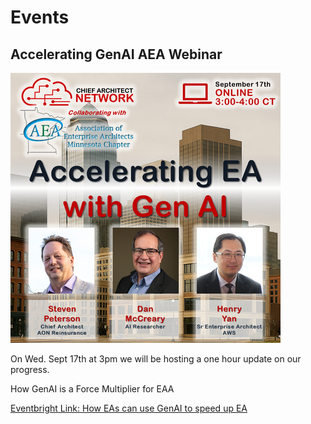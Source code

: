 # Events

## Accelerating GenAI AEA Webinar

![](./img/sep-17th-webinar.png)

On Wed. Sept 17th at 3pm we will be hosting a one hour update on our progress.

How GenAI is a Force Multiplier for EAA

[Eventbright Link: How EAs can use GenAI to speed up EA](https://www.eventbrite.com/e/how-eas-can-use-genai-to-speed-up-ea-registration-1623883632659?aff=canet)